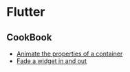 # Flutter

## CookBook

* [Animate the properties of a container](https://github.com/Hyuk/Flutter-Study/tree/master/cookbook_animation_1)
* [Fade a widget in and out](https://github.com/Hyuk/Flutter-Study/tree/master/cookbook_animation_2)